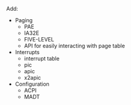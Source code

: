 Add: 

- Paging
  - PAE
  - IA32E
  - FIVE-LEVEL
  - API for easily interacting with page table
- Interrupts
  - interrupt table
  - pic
  - apic
  - x2apic
- Configuration
  - ACPI
  - MADT